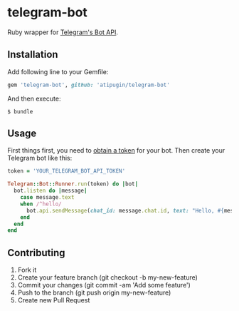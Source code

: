 # telegram-bot

Ruby wrapper for [Telegram's Bot API](https://core.telegram.org/bots/api).

## Installation

Add following line to your Gemfile:

```ruby
gem 'telegram-bot', github: 'atipugin/telegram-bot'
```

And then execute:

```shell
$ bundle
```

## Usage

First things first, you need to [obtain a token](https://core.telegram.org/bots#botfather) for your bot. Then create your Telegram bot like this:

```ruby
token = 'YOUR_TELEGRAM_BOT_API_TOKEN'

Telegram::Bot::Runner.run(token) do |bot|
  bot.listen do |message|
    case message.text
    when /^hello/
      bot.api.sendMessage(chat_id: message.chat.id, text: "Hello, #{message.from.username}")
    end
  end
end
```

## Contributing

1. Fork it
2. Create your feature branch (git checkout -b my-new-feature)
3. Commit your changes (git commit -am 'Add some feature')
4. Push to the branch (git push origin my-new-feature)
5. Create new Pull Request
